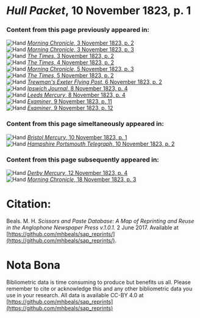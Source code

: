 # *Hull Packet*, 10 November 1823, p. 1  
  
### Content from this page previously appeared in:  
![Hand](http://scissorsandpaste.net/wp-content/uploads/2017/06/smallhandpointer.png) [*Morning Chronicle*, 3 November 1823, p. 2](https://mhbeals.github.io/sap_html/Morning-Chronicle/Morning-Chronicle-3-November-1823-p-2)  
![Hand](http://scissorsandpaste.net/wp-content/uploads/2017/06/smallhandpointer.png) [*Morning Chronicle*, 3 November 1823, p. 3](https://mhbeals.github.io/sap_html/Morning-Chronicle/Morning-Chronicle-3-November-1823-p-3)  
![Hand](http://scissorsandpaste.net/wp-content/uploads/2017/06/smallhandpointer.png) [*The Times*, 3 November 1823, p. 2](https://mhbeals.github.io/sap_html/The-Times/The-Times-3-November-1823-p-2)  
![Hand](http://scissorsandpaste.net/wp-content/uploads/2017/06/smallhandpointer.png) [*The Times*, 4 November 1823, p. 2](https://mhbeals.github.io/sap_html/The-Times/The-Times-4-November-1823-p-2)  
![Hand](http://scissorsandpaste.net/wp-content/uploads/2017/06/smallhandpointer.png) [*Morning Chronicle*, 5 November 1823, p. 3](https://mhbeals.github.io/sap_html/Morning-Chronicle/Morning-Chronicle-5-November-1823-p-3)  
![Hand](http://scissorsandpaste.net/wp-content/uploads/2017/06/smallhandpointer.png) [*The Times*, 5 November 1823, p. 2](https://mhbeals.github.io/sap_html/The-Times/The-Times-5-November-1823-p-2)  
![Hand](http://scissorsandpaste.net/wp-content/uploads/2017/06/smallhandpointer.png) [*Trewman's Exeter Flying Post*, 6 November 1823, p. 2](https://mhbeals.github.io/sap_html/Trewman's-Exeter-Flying-Post/Trewman's-Exeter-Flying-Post-6-November-1823-p-2)  
![Hand](http://scissorsandpaste.net/wp-content/uploads/2017/06/smallhandpointer.png) [*Ipswich Journal*, 8 November 1823, p. 4](https://mhbeals.github.io/sap_html/Ipswich-Journal/Ipswich-Journal-8-November-1823-p-4)  
![Hand](http://scissorsandpaste.net/wp-content/uploads/2017/06/smallhandpointer.png) [*Leeds Mercury*, 8 November 1823, p. 4](https://mhbeals.github.io/sap_html/Leeds-Mercury/Leeds-Mercury-8-November-1823-p-4)  
![Hand](http://scissorsandpaste.net/wp-content/uploads/2017/06/smallhandpointer.png) [*Examiner*, 9 November 1823, p. 11](https://mhbeals.github.io/sap_html/Examiner/Examiner-9-November-1823-p-11)  
![Hand](http://scissorsandpaste.net/wp-content/uploads/2017/06/smallhandpointer.png) [*Examiner*, 9 November 1823, p. 12](https://mhbeals.github.io/sap_html/Examiner/Examiner-9-November-1823-p-12)  
  
### Content from this page simeltaneously appeared in:  
![Hand](http://scissorsandpaste.net/wp-content/uploads/2017/06/smallhandpointer.png) [*Bristol Mercury*, 10 November 1823, p. 1](https://mhbeals.github.io/sap_html/Bristol-Mercury/Bristol-Mercury-10-November-1823-p-1)  
![Hand](http://scissorsandpaste.net/wp-content/uploads/2017/06/smallhandpointer.png) [*Hampshire Portsmouth Telegraph*, 10 November 1823, p. 2](https://mhbeals.github.io/sap_html/Hampshire-Portsmouth-Telegraph/Hampshire-Portsmouth-Telegraph-10-November-1823-p-2)  
  
### Content from this page subsequently appeared in:  
![Hand](http://scissorsandpaste.net/wp-content/uploads/2017/06/smallhandpointer.png) [*Derby Mercury*, 12 November 1823, p. 4](https://mhbeals.github.io/sap_html/Derby-Mercury/Derby-Mercury-12-November-1823-p-4)  
![Hand](http://scissorsandpaste.net/wp-content/uploads/2017/06/smallhandpointer.png) [*Morning Chronicle*, 18 November 1823, p. 3](https://mhbeals.github.io/sap_html/Morning-Chronicle/Morning-Chronicle-18-November-1823-p-3)  


# Citation: 

Beals. M. H. *Scissors and Paste Database: A Map of Reprinting and Reuse in the Anglophone Newspaper Press v.1.0.1.* 2 June 2017. Available at [https://github.com/mhbeals/sap_reprints/](https://github.com/mhbeals/sap_reprints/). 

# Nota Bona

Bibliometric data is time consuming to produce but benefits us all. Please remember to cite or acknowledge this and any other bibliometric data you use in your research. All data is available CC-BY 4.0 at [https://github.com/mhbeals/sap_reprints](https://github.com/mhbeals/sap_reprints)